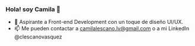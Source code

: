 ### Hola! soy Camila 👋

- 🌱 Aspirante a Front-end Development con un toque de diseño UI/UX. 
- 📫 Me pueden contactar a camilalescano.lv@gmail.com o a mi LinkedIn @clescanovasquez 
